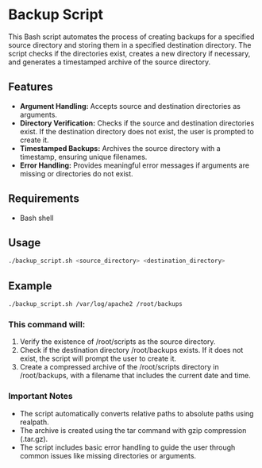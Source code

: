 # Backup Script

This Bash script automates the process of creating backups for a specified source directory and storing them in a specified destination directory. The script checks if the directories exist, creates a new directory if necessary, and generates a timestamped archive of the source directory.

## Features

- **Argument Handling:** Accepts source and destination directories as arguments.
- **Directory Verification:** Checks if the source and destination directories exist. If the destination directory does not exist, the user is prompted to create it.
- **Timestamped Backups:** Archives the source directory with a timestamp, ensuring unique filenames.
- **Error Handling:** Provides meaningful error messages if arguments are missing or directories do not exist.

## Requirements

- Bash shell

## Usage

```bash
./backup_script.sh <source_directory> <destination_directory>
```

## Example
```bash
./backup_script.sh /var/log/apache2 /root/backups
```

### This command will:

1. Verify the existence of /root/scripts as the source directory.
2. Check if the destination directory /root/backups exists. If it does not exist, the script will prompt the user to create it.
3. Create a compressed archive of the /root/scripts directory in /root/backups, with a filename that includes the current date and time.

### Important Notes
* The script automatically converts relative paths to absolute paths using realpath.
* The archive is created using the tar command with gzip compression (.tar.gz).
* The script includes basic error handling to guide the user through common issues like missing directories or arguments.
